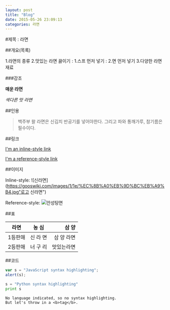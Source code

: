 ```yaml
---
layout: post
title: "Blog"
date: 2015-05-26 23:09:13
categories: 라면
---
```


#제목 : 라면

##개요(목록)

1.라면의 종류
2.맛있는 라면 끓이기
: 1.스프 먼저 넣기
: 2.면 먼저 넣기
3.다양한 라면 재료

###강조

**매운 라면**

*색다른 맛 라면*

##인용

> 백주부 왈 라면은 신김치 반공기를 넣어야한다.
> 그리고 파와 통깨가루, 참기름은 필수이다.

##링크

[I'm an inline-style link](http://blog.naver.com/PostView.nhn?blogld=conick&logNo=220368950014)

[I'm a reference-style link][noddle]

[noddle]:https://www.naver.com

##이미지

Inline-style:
![신라면](https://gooswiki.com/images/1/1e/%EC%8B%A0%EB%9D%BC%EB%A9%B4.jpg"로고 신라면")

Reference-style:
![안성탕면][농심안성탕면]

[농심안성탕면]:https://www.koreasmart.com/wizstock/1178773130.jpg  "로고 안성탕면"

##표

|   라면   |  농  심  |  삼  양  |
|----------|:--------:|---------:|
| 1등판매  |신  라  면|삼 양 라면|
| 2등판매  |너  구  리|맛있는라면|


##코드

```javascript
var s = "JavaScript syntax highlighting";
alert(s);
```

```python
s = "Python syntax highlighting"
print s
```

```
No language indicated, so no syntax highlighting.
But let's throw in a <b>tag</b>.
```

